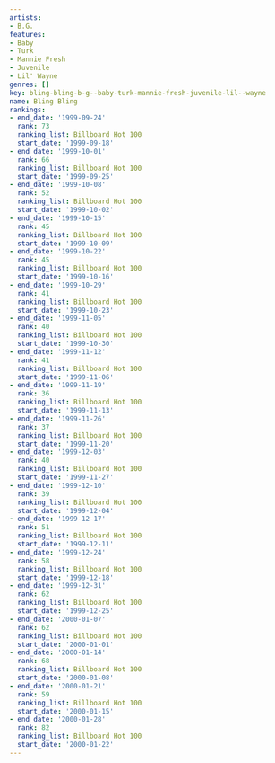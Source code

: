 ```yaml
---
artists:
- B.G.
features:
- Baby
- Turk
- Mannie Fresh
- Juvenile
- Lil' Wayne
genres: []
key: bling-bling-b-g--baby-turk-mannie-fresh-juvenile-lil--wayne
name: Bling Bling
rankings:
- end_date: '1999-09-24'
  rank: 73
  ranking_list: Billboard Hot 100
  start_date: '1999-09-18'
- end_date: '1999-10-01'
  rank: 66
  ranking_list: Billboard Hot 100
  start_date: '1999-09-25'
- end_date: '1999-10-08'
  rank: 52
  ranking_list: Billboard Hot 100
  start_date: '1999-10-02'
- end_date: '1999-10-15'
  rank: 45
  ranking_list: Billboard Hot 100
  start_date: '1999-10-09'
- end_date: '1999-10-22'
  rank: 45
  ranking_list: Billboard Hot 100
  start_date: '1999-10-16'
- end_date: '1999-10-29'
  rank: 41
  ranking_list: Billboard Hot 100
  start_date: '1999-10-23'
- end_date: '1999-11-05'
  rank: 40
  ranking_list: Billboard Hot 100
  start_date: '1999-10-30'
- end_date: '1999-11-12'
  rank: 41
  ranking_list: Billboard Hot 100
  start_date: '1999-11-06'
- end_date: '1999-11-19'
  rank: 36
  ranking_list: Billboard Hot 100
  start_date: '1999-11-13'
- end_date: '1999-11-26'
  rank: 37
  ranking_list: Billboard Hot 100
  start_date: '1999-11-20'
- end_date: '1999-12-03'
  rank: 40
  ranking_list: Billboard Hot 100
  start_date: '1999-11-27'
- end_date: '1999-12-10'
  rank: 39
  ranking_list: Billboard Hot 100
  start_date: '1999-12-04'
- end_date: '1999-12-17'
  rank: 51
  ranking_list: Billboard Hot 100
  start_date: '1999-12-11'
- end_date: '1999-12-24'
  rank: 58
  ranking_list: Billboard Hot 100
  start_date: '1999-12-18'
- end_date: '1999-12-31'
  rank: 62
  ranking_list: Billboard Hot 100
  start_date: '1999-12-25'
- end_date: '2000-01-07'
  rank: 62
  ranking_list: Billboard Hot 100
  start_date: '2000-01-01'
- end_date: '2000-01-14'
  rank: 68
  ranking_list: Billboard Hot 100
  start_date: '2000-01-08'
- end_date: '2000-01-21'
  rank: 59
  ranking_list: Billboard Hot 100
  start_date: '2000-01-15'
- end_date: '2000-01-28'
  rank: 82
  ranking_list: Billboard Hot 100
  start_date: '2000-01-22'
---
```


